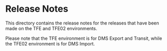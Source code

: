 # Release Notes

This directory contains the release notes for the releases that have been made on the TFE and TFE02 environments.

Please note that the TFE environment is for DMS Export and Transit, while the TFE02 environment is for DMS Import.

